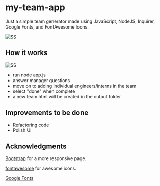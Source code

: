 # my-team-app

Just a simple team generator made using JavaScript, NodeJS, Inquirer, Google Fonts, and FontAwesome Icons.

![SS](https://github.com/randze/my-team-app/raw/master/public/img/app-screenshot.jpg)

## How it works
![SS](https://github.com/randze/my-team-app/raw/master/public/img/app-how.jpg)
- run node app.js
- answer manager questions
- move on to adding individual engineers/interns in the team
- select "done" when complete
- a new team.html will be created in the output folder

## Improvements to be done
- Refactoring code
- Polish UI

## Acknowledgments
[Bootstrap](https://getbootstrap.com/) for a more responsive page.

[fontawesome](https://fontawesome.com/) for awesome icons.

[Google Fonts](https://fonts.google.com/)
